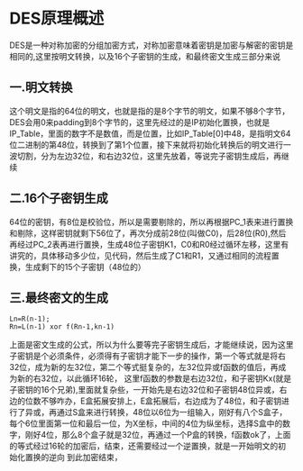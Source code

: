 # DES原理概述
DES是一种对称加密的分组加密方式，对称加密意味着密钥是加密与解密的密钥是相同的,这里按明文转换，以及16个子密钥的生成，和最终密文生成三部分来说
## 一.明文转换
这个明文是指的64位的明文，也就是指的是8个字节的明文，如果不够8个字节，DES会用0来padding到8个字节的，这里先经过的是IP初始化置换，也就是IP_Table，里面的数字不是数值，而是位置，比如IP_Table[0]中48，是指明文64位二进制的第48位，转换到了第1个位置，接下来就将初始化转换后的明文进行一波切割，分为左边32位，和右边32位，这里先放着，等说完子密钥生成后，再继续
## 二.16个子密钥生成
64位的密钥，有8位是校验位，所以是需要剔除的，所以再根据PC_1表来进行置换和剔除，这样密钥就剩下56位了，再次分成前28位(叫做C0)，后28位(R0),然后再经过PC_2表再进行置换，生成48位子密钥K1，C0和R0经过循环左移，这里有讲究的，具体移动多少位，见代码，然后生成了C1和R1，又通过相同的流程置换，生成剩下的15个子密钥（48位的）
## 三.最终密文的生成
```
Ln=R(n-1);
Rn=L(n-1) xor f(Rn-1,kn-1)
```
上面是密文生成的公式，所以为什么要等完子密钥生成后，才能继续说，因为这里子密钥是个必须条件，必须得有子密钥才能下一步的操作，第一个等式就是将右32位，成为新的左32位，第二个等式挺复杂的，左32位异或f函数的值后，再成为新的右32位，以此循环16轮，
这里f函数的参数是右边32位，和子密钥Kx(就是子密钥的16个兄弟),里面就复杂些，一开始先是右边32位和子密钥48位异或，右边的位数不够咋办，E盒拓展安排上，E盒拓展后，右边成为了48位，和子密钥进行了异或，再通过S盒来进行转换，48位以6位为一组输入，刚好有八个S盒子，每个6位里面第一位和最后一位，为X坐标，中间的4位为纵坐标，选择S盒中的数字，刚好4位，那么8个盒子就是32位，再通过一个P盒的转换，f函数ok了，上面的等式经过16轮的加密后，结束，还需要经过一个逆置换，就是一开始明文的初始化置换的逆向
到此加密结束，